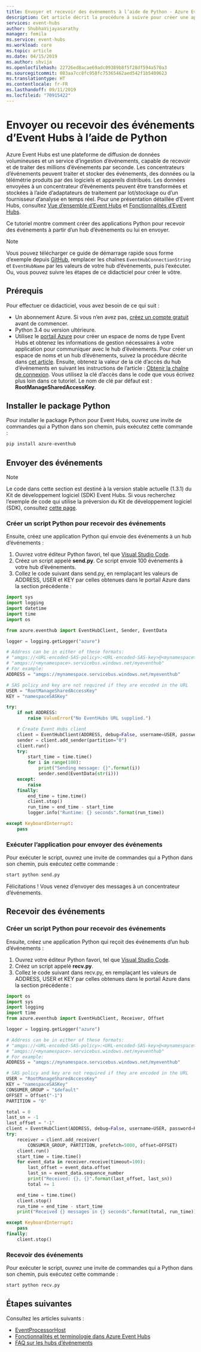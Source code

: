```yaml
---
title: Envoyer et recevoir des événements à l’aide de Python - Azure Event Hubs | Microsoft Docs
description: Cet article décrit la procédure à suivre pour créer une application Python qui envoie des événements à Azure Event Hubs.
services: event-hubs
author: ShubhaVijayasarathy
manager: femila
ms.service: event-hubs
ms.workload: core
ms.topic: article
ms.date: 04/15/2019
ms.author: shvija
ms.openlocfilehash: 22726ed8acae69adc09389b8f5f28df594a570a3
ms.sourcegitcommit: 083aa7cc8fc958fc75365462aed542f1b5409623
ms.translationtype: HT
ms.contentlocale: fr-FR
ms.lasthandoff: 09/11/2019
ms.locfileid: "70915422"
---
```

# <a name="send-events-to-or-receive-events-from-event-hubs-using-python"></a>Envoyer ou recevoir des événements d’Event Hubs à l’aide de Python

Azure Event Hubs est une plateforme de diffusion de données volumineuses et un service d’ingestion d’événements, capable de recevoir et de traiter des millions d’événements par seconde. Les concentrateurs d’événements peuvent traiter et stocker des événements, des données ou la télémétrie produits par des logiciels et appareils distribués. Les données envoyées à un concentrateur d’événements peuvent être transformées et stockées à l’aide d’adaptateurs de traitement par lot/stockage ou d’un fournisseur d’analyse en temps réel. Pour une présentation détaillée d’Event Hubs, consultez [Vue d’ensemble d’Event Hubs](event-hubs-about.md) et [Fonctionnalités d’Event Hubs](event-hubs-features.md).

Ce tutoriel montre comment créer des applications Python pour recevoir des événements à partir d’un hub d’événements ou lui en envoyer. 

> [!NOTE]
> Vous pouvez télécharger ce guide de démarrage rapide sous forme d’exemple depuis [GitHub](https://github.com/Azure/azure-event-hubs-python/tree/master/examples), remplacer les chaînes `EventHubConnectionString` et `EventHubName` par les valeurs de votre hub d’événements, puis l’exécuter. Ou, vous pouvez suivre les étapes de ce didacticiel pour créer le vôtre.

## <a name="prerequisites"></a>Prérequis

Pour effectuer ce didacticiel, vous avez besoin de ce qui suit :

- Un abonnement Azure. Si vous n’en avez pas, [créez un compte gratuit](https://azure.microsoft.com/free/) avant de commencer.
- Python 3.4 ou version ultérieure.
- Utilisez le [portail Azure](https://portal.azure.com) pour créer un espace de noms de type Event Hubs et obtenez les informations de gestion nécessaires à votre application pour communiquer avec le hub d’événements. Pour créer un espace de noms et un hub d’événements, suivez la procédure décrite dans [cet article](event-hubs-create.md). Ensuite, obtenez la valeur de la clé d’accès du hub d’événements en suivant les instructions de l’article : [Obtenir la chaîne de connexion](event-hubs-get-connection-string.md#get-connection-string-from-the-portal). Vous utilisez la clé d’accès dans le code que vous écrivez plus loin dans ce tutoriel. Le nom de clé par défaut est : **RootManageSharedAccessKey**.

## <a name="install-python-package"></a>Installer le package Python

Pour installer le package Python pour Event Hubs, ouvrez une invite de commandes qui a Python dans son chemin, puis exécutez cette commande : 

```bash
pip install azure-eventhub
```

## <a name="send-events"></a>Envoyer des événements

> [!NOTE]
> Le code dans cette section est destiné à la version stable actuelle (1.3.1) du Kit de développement logiciel (SDK) Event Hubs. Si vous recherchez l’exemple de code qui utilise la préversion du Kit de développement logiciel (SDK), consultez [cette page](https://github.com/Azure/azure-sdk-for-python/tree/master/sdk/eventhub/azure-eventhubs/examples).

### <a name="create-a-python-script-to-send-events"></a>Créer un script Python pour recevoir des événements

Ensuite, créez une application Python qui envoie des événements à un hub d’événements :

1. Ouvrez votre éditeur Python favori, tel que [Visual Studio Code](https://code.visualstudio.com/).
2. Créez un script appelé **send.py**. Ce script envoie 100 événements à votre hub d’événements.
3. Collez le code suivant dans send.py, en remplaçant les valeurs de ADDRESS, USER et KEY par celles obtenues dans le portail Azure dans la section précédente : 

```python
import sys
import logging
import datetime
import time
import os

from azure.eventhub import EventHubClient, Sender, EventData

logger = logging.getLogger("azure")

# Address can be in either of these formats:
# "amqps://<URL-encoded-SAS-policy>:<URL-encoded-SAS-key>@<mynamespace>.servicebus.windows.net/myeventhub"
# "amqps://<mynamespace>.servicebus.windows.net/myeventhub"
# For example:
ADDRESS = "amqps://mynamespace.servicebus.windows.net/myeventhub"

# SAS policy and key are not required if they are encoded in the URL
USER = "RootManageSharedAccessKey"
KEY = "namespaceSASKey"

try:
    if not ADDRESS:
        raise ValueError("No EventHubs URL supplied.")

    # Create Event Hubs client
    client = EventHubClient(ADDRESS, debug=False, username=USER, password=KEY)
    sender = client.add_sender(partition="0")
    client.run()
    try:
        start_time = time.time()
        for i in range(100):
            print("Sending message: {}".format(i))
            sender.send(EventData(str(i)))
    except:
        raise
    finally:
        end_time = time.time()
        client.stop()
        run_time = end_time - start_time
        logger.info("Runtime: {} seconds".format(run_time))

except KeyboardInterrupt:
    pass
```

### <a name="run-application-to-send-events"></a>Exécuter l’application pour envoyer des événements

Pour exécuter le script, ouvrez une invite de commandes qui a Python dans son chemin, puis exécutez cette commande :

```bash
start python send.py
```

Félicitations ! Vous venez d’envoyer des messages à un concentrateur d’événements.

## <a name="receive-events"></a>Recevoir des événements

### <a name="create-a-python-script-to-receive-events"></a>Créer un script Python pour recevoir des événements

Ensuite, créez une application Python qui reçoit des événements d’un hub d’événements :

1. Ouvrez votre éditeur Python favori, tel que [Visual Studio Code](https://code.visualstudio.com/).
2. Créez un script appelé **recv.py**.
3. Collez le code suivant dans recv.py, en remplaçant les valeurs de ADDRESS, USER et KEY par celles obtenues dans le portail Azure dans la section précédente : 

```python
import os
import sys
import logging
import time
from azure.eventhub import EventHubClient, Receiver, Offset

logger = logging.getLogger("azure")

# Address can be in either of these formats:
# "amqps://<URL-encoded-SAS-policy>:<URL-encoded-SAS-key>@<mynamespace>.servicebus.windows.net/myeventhub"
# "amqps://<mynamespace>.servicebus.windows.net/myeventhub"
# For example:
ADDRESS = "amqps://mynamespace.servicebus.windows.net/myeventhub"

# SAS policy and key are not required if they are encoded in the URL
USER = "RootManageSharedAccessKey"
KEY = "namespaceSASKey"
CONSUMER_GROUP = "$default"
OFFSET = Offset("-1")
PARTITION = "0"

total = 0
last_sn = -1
last_offset = "-1"
client = EventHubClient(ADDRESS, debug=False, username=USER, password=KEY)
try:
    receiver = client.add_receiver(
        CONSUMER_GROUP, PARTITION, prefetch=5000, offset=OFFSET)
    client.run()
    start_time = time.time()
    for event_data in receiver.receive(timeout=100):
        last_offset = event_data.offset
        last_sn = event_data.sequence_number
        print("Received: {}, {}".format(last_offset, last_sn))
        total += 1

    end_time = time.time()
    client.stop()
    run_time = end_time - start_time
    print("Received {} messages in {} seconds".format(total, run_time))

except KeyboardInterrupt:
    pass
finally:
    client.stop()
```

### <a name="receive-events"></a>Recevoir des événements

Pour exécuter le script, ouvrez une invite de commandes qui a Python dans son chemin, puis exécutez cette commande :

```bash
start python recv.py
```
 
## <a name="next-steps"></a>Étapes suivantes
Consultez les articles suivants :

- [EventProcessorHost](event-hubs-event-processor-host.md)
- [Fonctionnalités et terminologie dans Azure Event Hubs](event-hubs-features.md)
- [FAQ sur les hubs d’événements](event-hubs-faq.md)

